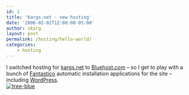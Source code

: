 ```yaml
---
id: 1
title: 'Kargs.net - new hosting'
date: '2006-02-02T12:00:00-05:00'
author: skarg
layout: post
permalink: /hosting/hello-world/
categories:
    - hosting
---
```


I switched hosting for [kargs.net](http://kargs.net/ "Kargs.net") to [Bluehost.com](http://www.bluehost.com/track/kargsnet/stkblog "BlueHost.com") – so I get to play with a bunch of [Fantastico](http://netenberg.com/fantastico.php "Fantastico") automatic installation applications for the site – including [WordPress](http://wordpress.org/ "WordPress").  
[![tree-blue](http://static.flickr.com/35/101906245_59cd7fc0fa_s.jpg "tree-blue")](http://www.flickr.com/photos/68541707@N00/101906245)